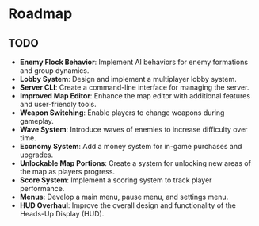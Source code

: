 # Roadmap

## TODO

- **Enemy Flock Behavior**: Implement AI behaviors for enemy formations and group dynamics.
- **Lobby System**: Design and implement a multiplayer lobby system.
- **Server CLI**: Create a command-line interface for managing the server.
- **Improved Map Editor**: Enhance the map editor with additional features and user-friendly tools.
- **Weapon Switching**: Enable players to change weapons during gameplay.
- **Wave System**: Introduce waves of enemies to increase difficulty over time.
- **Economy System**: Add a money system for in-game purchases and upgrades.
- **Unlockable Map Portions**: Create a system for unlocking new areas of the map as players progress.
- **Score System**: Implement a scoring system to track player performance.
- **Menus**: Develop a main menu, pause menu, and settings menu.
- **HUD Overhaul**: Improve the overall design and functionality of the Heads-Up Display (HUD).
